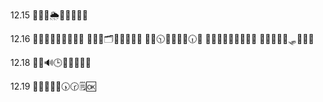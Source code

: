 12.15
🎲😸🧁🌦💚💓💖🌱🌺

12.16
💭🚝💍🤯👊🐲🔏🥓🆗
💭🚚🍂🗂💾🌔🐗👗🆗
💭🚜🕥👤💒😚👊🕡🆗
💭🚚😒🌼📝🤾🔏👲🆗
📑🚛🍄🕍🐉🛷🍀👯🆗

12.18
📑🚝🔊🕒👙🛐🍌🐮🆗

12.19
📑🚛👕🥇💦🕠🕝🗒🆗